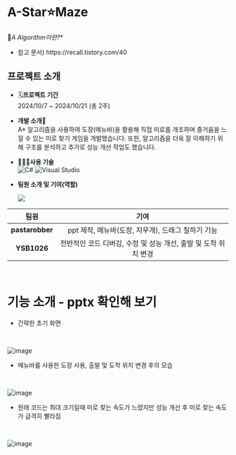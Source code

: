 # A-Star⭐Maze

📌**A* Algorithm이란?**
- <p> 참고 문서) https://recall.tistory.com/40

## 프로젝트 소개
- 🗓️**프로젝트 기간**
  <br> 2024/10/7 ~ 2024/10/21 (총 2주)

- **개발 소개**🧶
  <br> A* 알고리즘을 사용하여 도장(메뉴바)을 활용해 직접 미로를 개조하며 즐거움을 느낄 수 있는 미로 찾기 게임을 개발했습니다. 또한, 알고리즘을 더욱 잘 이해하기 위해 구조를 분석하고 추가로 성능 개선 작업도 했습니다.

- 🧑🏻‍💻**사용 기술**
  <br> ![C#](https://img.shields.io/badge/-C%23-239120?style=flat-square&logo=csharp&logoColor=white)
  ![Visual Studio](https://img.shields.io/badge/-Visual%20Studio-5C2D91?style=flat-square&logo=visual-studio&logoColor=white)
  
- **팀원 소개 및 기여(역할)**
  <p>
  <a href="https://github.com/pastarobber/Maze/graphs/contributors">
  <img src="https://contrib.rocks/image?repo=pastarobber/Maze" style="zoom: 100%;"/>
</a>

|    팀원    |                      기여                       |
| :--------: | :---------------------------------------------: |
| **pastarobber** |    ppt 제작, 메뉴바(도장, 지우개), 드래그 칠하기 기능  |
| **YSB1026** | 전반적인 코드 디버깅, 수정 및 성능 개선, 출발 및 도착 위치 변경  |
</p>
<br>

# 기능 소개 - pptx 확인해 보기

- <p> 간략한 초기 화면
<br>

![image](https://github.com/user-attachments/assets/e9e47b00-2249-4331-b55c-2ab17335559c)
- <p> 메뉴바를 사용한 도장 사용, 출발 및 도착 위치 변경 후의 모습
<br>

![image](https://github.com/user-attachments/assets/bc1516fd-1d5d-4b20-8f90-e7d7d3f8d1a2)
- <p> 원래 코드는 최대 크기일때 미로 찾는 속도가 느렸지만 성능 개선 후 미로 찾는 속도가 급격히 빨라짐
<br>

![image](https://github.com/user-attachments/assets/20e47a2e-6524-4cf2-999c-c573f73905e0)
